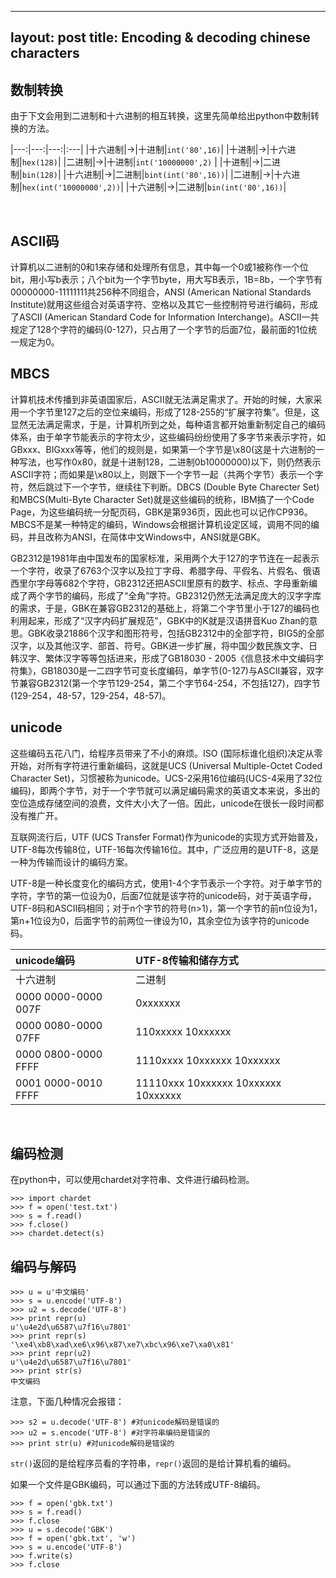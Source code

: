 ---
layout: post
title: Encoding & decoding chinese characters
---


## 数制转换

由于下文会用到二进制和十六进制的相互转换，这里先简单给出python中数制转换的方法。

|---:|---:|---:|:---|
|十六进制|->|十进制|`int('80',16)`|
|十进制|->|十六进制|`hex(128)`|
|二进制|->|十进制|`int('10000000',2)` |
|十进制|->|二进制|`bin(128)`|
|十六进制|->|二进制|`bint(int('80',16))`|
|二进制|->|十六进制|`hex(int('10000000',2))`|
|十六进制|->|二进制|`bin(int('80',16))`|

<br>


## ASCII码

计算机以二进制的0和1来存储和处理所有信息，其中每一个0或1被称作一个位bit，用小写b表示；八个bit为一个字节byte，用大写B表示，1B=8b，一个字节有00000000-11111111共256种不同组合，ANSI (American National Standards Institute)就用这些组合对英语字符、空格以及其它一些控制符号进行编码，形成了ASCII (American Standard Code for Information Interchange)。ASCII一共规定了128个字符的编码(0-127)，只占用了一个字节的后面7位，最前面的1位统一规定为0。

## MBCS

计算机技术传播到非英语国家后，ASCII就无法满足需求了。开始的时候，大家采用一个字节里127之后的空位来编码，形成了128-255的“扩展字符集”。但是，这显然无法满足需求，于是，计算机所到之处，每种语言都开始重新制定自己的编码体系，由于单字节能表示的字符太少，这些编码纷纷使用了多字节来表示字符，如GBxxx、BIGxxx等等，他们的规则是，如果第一个字节是\x80(这是十六进制的一种写法，也写作0x80，就是十进制128，二进制0b10000000)以下，则仍然表示ASCII字符；而如果是\x80以上，则跟下一个字节一起（共两个字节）表示一个字符，然后跳过下一个字节，继续往下判断。DBCS (Double Byte Charecter Set)和MBCS(Multi-Byte Character Set)就是这些编码的统称，IBM搞了一个Code Page，为这些编码统一分配页码，GBK是第936页，因此也可以记作CP936。MBCS不是某一种特定的编码，Windows会根据计算机设定区域，调用不同的编码，并且改称为ANSI，在简体中文Windows中，ANSI就是GBK。

GB2312是1981年由中国发布的国家标准，采用两个大于127的字节连在一起表示一个字符，收录了6763个汉字以及拉丁字母、希腊字母、平假名、片假名、俄语西里尔字母等682个字符，GB2312还把ASCII里原有的数字、标点、字母重新编成了两个字节的编码，形成了“全角”字符。GB2312仍然无法满足庞大的汉字字库的需求，于是，GBK在兼容GB2312的基础上，将第二个字节里小于127的编码也利用起来，形成了“汉字内码扩展规范”，GBK中的K就是汉语拼音Kuo Zhan的意思。GBK收录21886个汉字和图形符号，包括GB2312中的全部字符，BIG5的全部汉字，以及其他汉字、部首、符号。GBK进一步扩展，将中国少数民族文字、日韩汉字、繁体汉字等等包括进来，形成了GB18030 - 2005《信息技术中文编码字符集》，GB18030是一二四字节可变长度编码，单字节(0-127)与ASCII兼容，双字节兼容GB2312(第一个字节129-254，第二个字节64-254，不包括127)，四字节(129-254，48-57，129-254，48-57)。

## unicode

这些编码五花八门，给程序员带来了不小的麻烦。ISO (国际标谁化组织)决定从零开始，对所有字符进行重新编码，这就是UCS (Universal Multiple-Octet Coded Character Set)，习惯被称为unicode。UCS-2采用16位编码(UCS-4采用了32位编码)，即两个字节，对于一个字节就可以满足编码需求的英语文本来说，多出的空位造成存储空间的浪费，文件大小大了一倍。因此，unicode在很长一段时间都没有推广开。

互联网流行后，UTF (UCS Transfer Format)作为unicode的实现方式开始普及，UTF-8每次传输8位，UTF-16每次传输16位。其中，广泛应用的是UTF-8，这是一种为传输而设计的编码方案。

UTF-8是一种长度变化的编码方式，使用1-4个字节表示一个字符。对于单字节的字符，字节的第一位设为0，后面7位就是该字符的unicode码，对于英语字母，UTF-8码和ASCII码相同；对于n个字节的符号(n>1)，第一个字节的前n位设为1，第n+1位设为0，后面字节的前两位一律设为10，其余空位为该字符的unicode码。

|unicode编码|UTF-8传输和储存方式|
|:---|:---|
|十六进制|二进制|
|0000 0000-0000 007F|0xxxxxxx|
|0000 0080-0000 07FF|110xxxxx 10xxxxxx|
|0000 0800-0000 FFFF|1110xxxx 10xxxxxx 10xxxxxx|
|0001 0000-0010 FFFF|11110xxx 10xxxxxx 10xxxxxx 10xxxxxx|


<br>

## 编码检测

在python中，可以使用chardet对字符串、文件进行编码检测。

    >>> import chardet
    >>> f = open('test.txt')
    >>> s = f.read()
    >>> f.close()
    >>> chardet.detect(s)
    
## 编码与解码

    >>> u = u'中文编码'
    >>> s = u.encode('UTF-8')
    >>> u2 = s.decode('UTF-8')
    >>> print repr(u)
    u'\u4e2d\u6587\u7f16\u7801'
    >>> print repr(s)
    '\xe4\xb8\xad\xe6\x96\x87\xe7\xbc\x96\xe7\xa0\x81'
    >>> print repr(u2)
    u'\u4e2d\u6587\u7f16\u7801'
    >>> print str(s)
    中文编码
    
注意，下面几种情况会报错：

    >>> s2 = u.decode('UTF-8') #对unicode解码是错误的
    >>> u2 = s.encode('UTF-8') #对字符串编码是错误的
    >>> print str(u) #对unicode解码是错误的

`str()`返回的是给程序员看的字符串，`repr()`返回的是给计算机看的编码。

如果一个文件是GBK编码，可以通过下面的方法转成UTF-8编码。

    >>> f = open('gbk.txt')
    >>> s = f.read()
    >>> f.close
    >>> u = s.decode('GBK')
    >>> f = open('gbk.txt', 'w')
    >>> s = u.encode('UTF-8')
    >>> f.write(s)
    >>> f.close
















